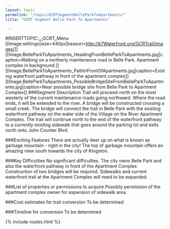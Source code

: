 ```yaml
---
layout: topic
permalink: "/topic/GCRTSegmentBelleParkToApartments/"
title: "GCRT Segment Belle Park To Apartments"

---
```


#INSERTTOPIC:__GCRT_Menu
[[Image:settings|size=440px|baseuri=http://k7Waterfront.org/GCRTrail/images/]]
[[Image:BelleParkToApartments_HeadingFromBelleParkToApartments.jpg|caption=Walking on a northerly maintenance road in Belle Park.  Apartment complex in background.]]
[[Image:BelleParkToApartments_PathInFrontOfApartments.jpg|caption=Existing waterfront pathway in front of the apartment complex]]
[[Image:BelleParkToApartments_PossibleBridgeSiteFromBelleParkToApartments.jpg|caption=Near possible bridge site from Belle Park to Apartment Complex]]
###Segment Description
Trail will proceed north on the most westerly of the current maintenance roads going northward.  Where the road ends, it will be extended to the river.  A bridge will be constructed crossing a small creek.  The bridge will connect the trail in Belle Park with the existing waterfront pathway on the water side of the Village on the River Apartment Complex.  The trail will continue north to the end of the waterfront pathway to a currently existing sidewalk that goes around the parking lot and exits north onto John Counter Blvd.



###Exciting Features
There are actually deer up on what is known as garbage mountain - right in the city!
The top of garbage mountain offers an amazing view south towards the city of Kingston.

###Key Difficulties
No significant difficulties.  The city owns Belle Park and also the waterfront pathway in front of the Apartment Complex.
Construction of two bridges will be required.
Sidewalks and current waterfront trail at the Apartment Complex will need to be expanded.

###List of properties or permissions to acquire
Possibly permission of the apartment complex owner for expansion of sidewalk area.

###Cost estimates for trail conversion
To be determined

###Timeline for conversion
To be determined

{% include routes.html %}
